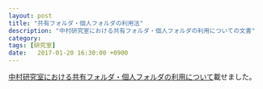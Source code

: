 ```yaml
---
layout: post
title: "共有フォルダ・個人フォルダの利用法"
description: "中村研究室における共有フォルダ・個人フォルダの利用についての文書"
category:
tags: [研究室]
date:   2017-01-20 16:30:00 +0900
---
```

[中村研究室における共有フォルダ・個人フォルダの利用について]({{site.urlbase}}/nas)載せました。
